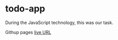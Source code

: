 # todo-app

During the JavaScript technology, this was our task.

Githup pages [live URL](https://osamadasooky.github.io/todo-app/)
